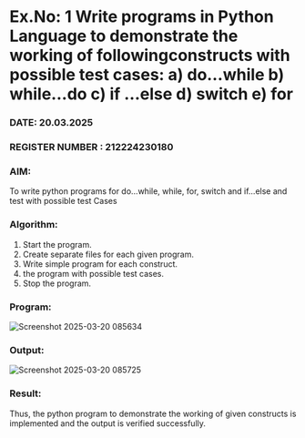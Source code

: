 # Ex.No: 1 Write programs in Python Language to demonstrate the working of followingconstructs with possible test cases: a) do…while b) while…do c) if …else d) switch e) for 

### DATE: 20.03.2025                                                                          
### REGISTER NUMBER : 212224230180

### AIM:  
To write python programs for do…while, while, for, switch and if…else and test with possible test 
Cases 

### Algorithm:
1. Start the program.
2. Create separate files for each given program.
3. Write simple program for each construct.
4.  the program with possible test cases.
5. Stop the program.
### Program:

![Screenshot 2025-03-20 085634](https://github.com/user-attachments/assets/166f9a99-e4de-4d1f-8663-672aea4d9000)

### Output:

![Screenshot 2025-03-20 085725](https://github.com/user-attachments/assets/2edd09d1-bf9e-43ec-9e6a-211b69b00c3c)








### Result:
Thus, the python program to demonstrate the working of given constructs is implemented and the output is verified successfully.


